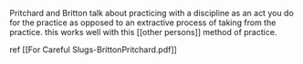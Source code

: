 Pritchard and Britton talk about practicing with a discipline as an act you do for the practice as opposed to an extractive process of taking from the practice. this works well with this [[other persons]] method of practice.

ref [[For Careful Slugs-BrittonPritchard.pdf]]